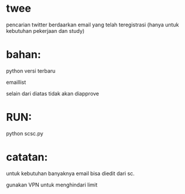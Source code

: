 # twee
pencarian twitter berdaarkan email yang telah teregistrasi (hanya untuk kebutuhan pekerjaan dan study)




# bahan:
python versi terbaru

emaillist

selain dari diatas tidak akan diapprove


# RUN:
python scsc.py


# catatan:
untuk kebutuhan banyaknya email bisa diedit dari sc. 

gunakan VPN untuk menghindari limit
